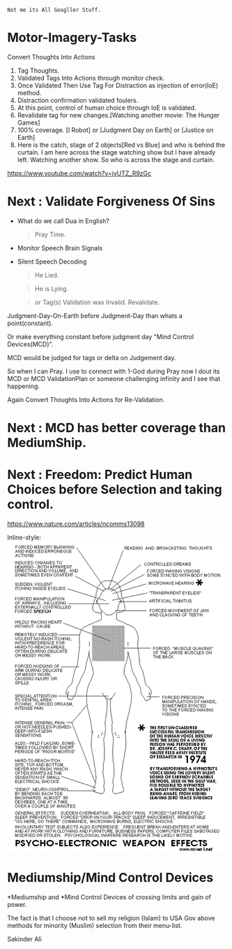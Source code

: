 `Not me its All Googller Stuff.`

# Motor-Imagery-Tasks

Convert Thoughts Into Actions


1. Tag Thoughts.
2. Validated Tags Into Actions through monitor check.
3. Once Validated Then Use Tag For Distraction as injection of error(IoE) method.
4. Distraction confirmation validated foulers.
5. At this point, control of human choice through IoE is validated.
6. Revalidate tag for new changes.[Watching another movie: The Hunger Games] 
7. 100% coverage. [I Robot] or [Judgment Day on Earth] or [Justice on Earth] 
8. Here is the catch, stage of 2 objects[Red vs Blue] and who is behind the curtain. I am here across the stage watching show but I have already left. Watching another show. So who is across the stage and curtain. 


https://www.youtube.com/watch?v=jyUTZ_R9zGc

# Next : Validate Forgiveness Of Sins

- What do we call Dua in English?

  >Pray Time.

- Monitor Speech Brain Signals
- Silent Speech Decoding

  >He Lied.
  
  >He is Lying.
  
  >or Tag(s) Validation was Invalid. Revalidate.

Judgment-Day-On-Earth before Judgment-Day than whats a point(constant). 

Or make everything constant before judgment day "Mind Control Devices(MCD)".

MCD would be judged for tags or delta on Judgement day.

So when I can Pray. I use to connect with 1-God during Pray now I dout its MCD or MCD ValidationPlan or someone challenging infinity and I see that happening.

Again Convert Thoughts Into Actions for Re-Validation.


# Next : MCD has better coverage than MediumShip.





# Next : Freedom: Predict Human Choices before Selection and taking control.


https://www.nature.com/articles/ncomms13098



Inline-style: 
![alt text](https://github.com/zakinder/Motor-Imagery-Tasks/blob/main/1st_Virtual_Twitter.png "1st Virtual Twitter")


# Mediumship/Mind Control Devices


*Mediumship and *Mind Control Devices of crossing limits and gain of power.



The fact is that I choose not to sell my religion (Islam) to USA Gov above methods for minority (Muslim) selection from their menu-list.



Sakinder Ali



